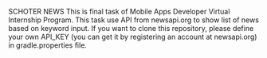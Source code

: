 SCHOTER NEWS
This is final task of Mobile Apps Developer Virtual Internship Program. This task use API from 
newsapi.org to show list of news based on keyword input. If you want to clone this repository, please
define your own API_KEY (you can get it by registering an account at newsapi.org) in 
gradle.properties file.